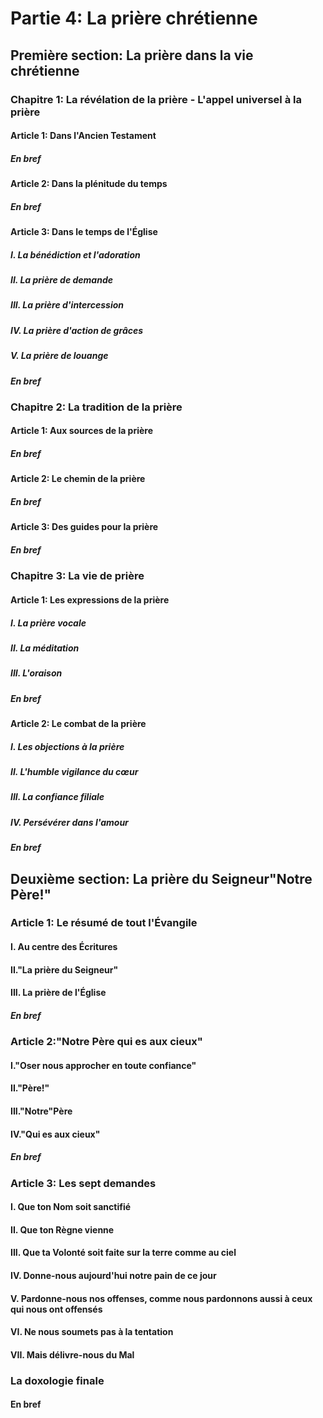 # Partie 4: La prière chrétienne

## Première section: La prière dans la vie chrétienne

### Chapitre 1: La révélation de la prière - L'appel universel à la prière

#### Article 1: Dans l'Ancien Testament

##### En bref

#### Article 2: Dans la plénitude du temps

##### En bref

#### Article 3: Dans le temps de l'Église

##### I. La bénédiction et l'adoration

##### II. La prière de demande

##### III. La prière d'intercession

##### IV. La prière d'action de grâces

##### V. La prière de louange

##### En bref

### Chapitre 2: La tradition de la prière

#### Article 1: Aux sources de la prière

##### En bref

#### Article 2: Le chemin de la prière

##### En bref

#### Article 3: Des guides pour la prière

##### En bref

### Chapitre 3: La vie de prière

#### Article 1: Les expressions de la prière

##### I. La prière vocale

##### II. La méditation

##### III. L'oraison

##### En bref

#### Article 2: Le combat de la prière

##### I. Les objections à la prière

##### II. L'humble vigilance du cœur

##### III. La confiance filiale

##### IV. Persévérer dans l'amour

##### En bref

## Deuxième section: La prière du Seigneur"Notre Père!"

### Article 1: Le résumé de tout l'Évangile

#### I. Au centre des Écritures

#### II."La prière du Seigneur"

#### III. La prière de l'Église

##### En bref

### Article 2:"Notre Père qui es aux cieux"

#### I."Oser nous approcher en toute confiance"

#### II."Père!"

#### III."Notre"Père

#### IV."Qui es aux cieux"

##### En bref

### Article 3: Les sept demandes

#### I. Que ton Nom soit sanctifié

#### II. Que ton Règne vienne

#### III. Que ta Volonté soit faite sur la terre comme au ciel

#### IV. Donne-nous aujourd'hui notre pain de ce jour

#### V. Pardonne-nous nos offenses, comme nous pardonnons aussi à ceux qui nous ont offensés

#### VI. Ne nous soumets pas à la tentation

#### VII. Mais délivre-nous du Mal

### La doxologie finale

#### En bref
